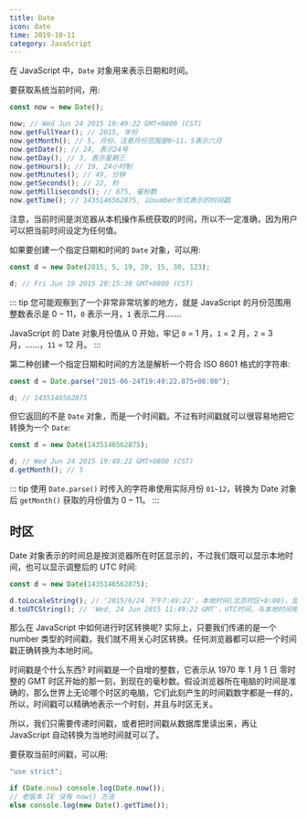 ```yaml
---
title: Date
icon: date
time: 2019-10-11
category: JavaScript
---
```


在 JavaScript 中，`Date` 对象用来表示日期和时间。

<!-- more -->

要获取系统当前时间，用:

```js
const now = new Date();

now; // Wed Jun 24 2015 19:49:22 GMT+0800 (CST)
now.getFullYear(); // 2015, 年份
now.getMonth(); // 5, 月份，注意月份范围是0~11，5表示六月
now.getDate(); // 24, 表示24号
now.getDay(); // 3, 表示星期三
now.getHours(); // 19, 24小时制
now.getMinutes(); // 49, 分钟
now.getSeconds(); // 22, 秒
now.getMilliseconds(); // 875, 毫秒数
now.getTime(); // 1435146562875, 以number形式表示的时间戳
```

注意，当前时间是浏览器从本机操作系统获取的时间，所以不一定准确，因为用户可以把当前时间设定为任何值。

如果要创建一个指定日期和时间的 `Date` 对象，可以用:

```js
const d = new Date(2015, 5, 19, 20, 15, 30, 123);

d; // Fri Jun 19 2015 20:15:30 GMT+0800 (CST)
```

::: tip
您可能观察到了一个非常非常坑爹的地方，就是 JavaScript 的月份范围用整数表示是 $0 - 11$，`0` 表示一月，`1` 表示二月…….

JavaScript 的 Date 对象月份值从 0 开始，牢记 `0` = 1 月，`1` = 2 月，`2` = 3 月，……，`11` = 12 月。
:::

第二种创建一个指定日期和时间的方法是解析一个符合 ISO 8601 格式的字符串:

```js
const d = Date.parse("2015-06-24T19:49:22.875+08:00");

d; // 1435146562875
```

但它返回的不是 `Date` 对象，而是一个时间戳。不过有时间戳就可以很容易地把它转换为一个 `Date`:

```js
const d = new Date(1435146562875);

d; // Wed Jun 24 2015 19:49:22 GMT+0800 (CST)
d.getMonth(); // 5
```

::: tip
使用 `Date.parse()` 时传入的字符串使用实际月份 `01~12`，转换为 Date 对象后 `getMonth()` 获取的月份值为 $0 - 11$。
:::

## 时区

Date 对象表示的时间总是按浏览器所在时区显示的，不过我们既可以显示本地时间，也可以显示调整后的 UTC 时间:

```js
const d = new Date(1435146562875);

d.toLocaleString(); // '2015/6/24 下午7:49:22'，本地时间(北京时区+8:00)，显示的字符串与操作系统设定的格式有关
d.toUTCString(); // 'Wed, 24 Jun 2015 11:49:22 GMT'，UTC时间，与本地时间相差8小时
```

那么在 JavaScript 中如何进行时区转换呢? 实际上，只要我们传递的是一个 number 类型的时间戳，我们就不用关心时区转换。任何浏览器都可以把一个时间戳正确转换为本地时间。

时间戳是个什么东西? 时间戳是一个自增的整数，它表示从 1970 年 1 月 1 日 零时整的 GMT 时区开始的那一刻，到现在的毫秒数。假设浏览器所在电脑的时间是准确的，那么世界上无论哪个时区的电脑，它们此刻产生的时间戳数字都是一样的，所以，时间戳可以精确地表示一个时刻，并且与时区无关。

所以，我们只需要传递时间戳，或者把时间戳从数据库里读出来，再让 JavaScript 自动转换为当地时间就可以了。

要获取当前时间戳，可以用:

```js
"use strict";

if (Date.now) console.log(Date.now());
// 老版本 IE 没有 now() 方法
else console.log(new Date().getTime());
```
